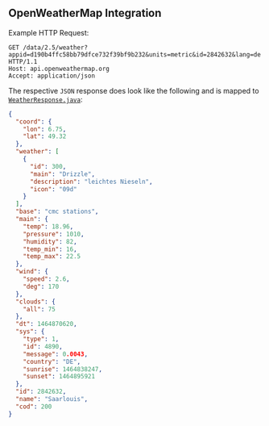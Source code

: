 
OpenWeatherMap Integration
--------------------------

Example HTTP Request:

```http
GET /data/2.5/weather?appid=d190b4ffc58bb79dfce732f39bf9b232&units=metric&id=2842632&lang=de HTTP/1.1
Host: api.openweathermap.org
Accept: application/json
```

The respective `JSON` response does look like the following and is mapped to [`WeatherResponse.java`](detail/WeatherResponse.java):

```json
{
  "coord": {
    "lon": 6.75,
    "lat": 49.32
  },
  "weather": [
    {
      "id": 300,
      "main": "Drizzle",
      "description": "leichtes Nieseln",
      "icon": "09d"
    }
  ],
  "base": "cmc stations",
  "main": {
    "temp": 18.96,
    "pressure": 1010,
    "humidity": 82,
    "temp_min": 16,
    "temp_max": 22.5
  },
  "wind": {
    "speed": 2.6,
    "deg": 170
  },
  "clouds": {
    "all": 75
  },
  "dt": 1464870620,
  "sys": {
    "type": 1,
    "id": 4890,
    "message": 0.0043,
    "country": "DE",
    "sunrise": 1464838247,
    "sunset": 1464895921
  },
  "id": 2842632,
  "name": "Saarlouis",
  "cod": 200
}
```
